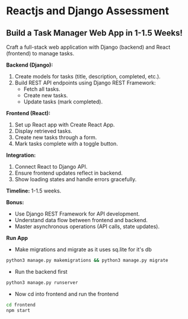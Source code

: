 # Reactjs and Django Assessment

## Build a Task Manager Web App in 1-1.5 Weeks!

Craft a full-stack web application with Django (backend) and React (frontend) to manage tasks.

**Backend (Django):**

1. Create models for tasks (title, description, completed, etc.).
2. Build REST API endpoints using Django REST Framework:
    * Fetch all tasks.
    * Create new tasks.
    * Update tasks (mark completed).

**Frontend (React):**

1. Set up React app with Create React App.
2. Display retrieved tasks.
3. Create new tasks through a form.
4. Mark tasks complete with a toggle button.

**Integration:**

1. Connect React to Django API.
2. Ensure frontend updates reflect in backend.
3. Show loading states and handle errors gracefully.

**Timeline:** 1-1.5 weeks.

**Bonus:**

* Use Django REST Framework for API development.
* Understand data flow between frontend and backend.
* Master asynchronous operations (API calls, state updates).

**Run App**

+ Make migrations and migrate as it uses sq.lite for it's db
```bash
python3 manage.py makemigrations && python3 manage.py migrate
```

+ Run the backend first
```bash
python3 manage.py runserver
```
+ Now cd into frontend and run the frontend
```bash
cd frontend
npm start
```
